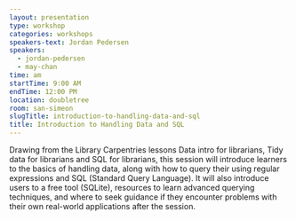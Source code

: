 ```yaml
---
layout: presentation
type: workshop
categories: workshops
speakers-text: Jordan Pedersen
speakers:
  - jordan-pedersen
  - may-chan
time: am
startTime: 9:00 AM
endTime: 12:00 PM
location: doubletree
room: san-simeon
slugTitle: introduction-to-handling-data-and-sql
title: Introduction to Handling Data and SQL
---
```


Drawing from the Library Carpentries lessons Data intro for librarians, Tidy data for librarians and SQL for librarians, this session will introduce learners to the basics of handling data, along with how to query their using regular expressions and SQL (Standard Query Language). It will also introduce users to a free tool (SQLite), resources to learn advanced querying techniques, and where to seek guidance if they encounter problems with their own real-world applications after the session.
